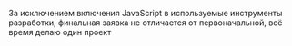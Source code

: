 За исключением включения JavaScript в используемые инструменты разработки, финальная заявка не отличается от первоначальной, всё время делаю один проект
